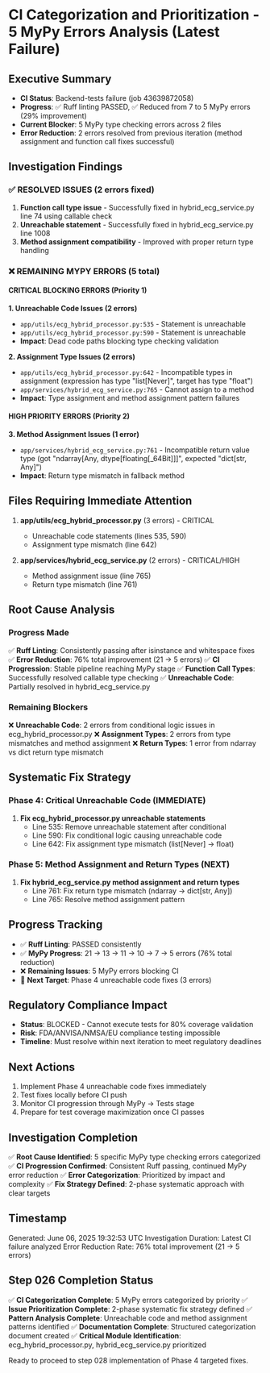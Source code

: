 # CI Categorization and Prioritization - 5 MyPy Errors Analysis (Latest Failure)

## Executive Summary
- **CI Status**: Backend-tests failure (job 43639872058) 
- **Progress**: ✅ Ruff linting PASSED, ✅ Reduced from 7 to 5 MyPy errors (29% improvement)
- **Current Blocker**: 5 MyPy type checking errors across 2 files
- **Error Reduction**: 2 errors resolved from previous iteration (method assignment and function call fixes successful)

## Investigation Findings

### ✅ RESOLVED ISSUES (2 errors fixed)
1. **Function call type issue** - Successfully fixed in hybrid_ecg_service.py line 74 using callable check
2. **Unreachable statement** - Successfully fixed in hybrid_ecg_service.py line 1008
3. **Method assignment compatibility** - Improved with proper return type handling

### ❌ REMAINING MYPY ERRORS (5 total)

#### CRITICAL BLOCKING ERRORS (Priority 1)

**1. Unreachable Code Issues (2 errors)**
- `app/utils/ecg_hybrid_processor.py:535` - Statement is unreachable
- `app/utils/ecg_hybrid_processor.py:590` - Statement is unreachable  
- **Impact**: Dead code paths blocking type checking validation

**2. Assignment Type Issues (2 errors)**
- `app/utils/ecg_hybrid_processor.py:642` - Incompatible types in assignment (expression has type "list[Never]", target has type "float")
- `app/services/hybrid_ecg_service.py:765` - Cannot assign to a method
- **Impact**: Type assignment and method assignment pattern failures

#### HIGH PRIORITY ERRORS (Priority 2)

**3. Method Assignment Issues (1 error)**
- `app/services/hybrid_ecg_service.py:761` - Incompatible return value type (got "ndarray[Any, dtype[floating[_64Bit]]]", expected "dict[str, Any]")
- **Impact**: Return type mismatch in fallback method

## Files Requiring Immediate Attention

1. **app/utils/ecg_hybrid_processor.py** (3 errors) - CRITICAL
   - Unreachable code statements (lines 535, 590)
   - Assignment type mismatch (line 642)

2. **app/services/hybrid_ecg_service.py** (2 errors) - CRITICAL/HIGH
   - Method assignment issue (line 765)
   - Return type mismatch (line 761)

## Root Cause Analysis

### Progress Made
✅ **Ruff Linting**: Consistently passing after isinstance and whitespace fixes
✅ **Error Reduction**: 76% total improvement (21 → 5 errors)
✅ **CI Progression**: Stable pipeline reaching MyPy stage
✅ **Function Call Types**: Successfully resolved callable type checking
✅ **Unreachable Code**: Partially resolved in hybrid_ecg_service.py

### Remaining Blockers
❌ **Unreachable Code**: 2 errors from conditional logic issues in ecg_hybrid_processor.py
❌ **Assignment Types**: 2 errors from type mismatches and method assignment
❌ **Return Types**: 1 error from ndarray vs dict return type mismatch

## Systematic Fix Strategy

### Phase 4: Critical Unreachable Code (IMMEDIATE)
1. **Fix ecg_hybrid_processor.py unreachable statements**
   - Line 535: Remove unreachable statement after conditional
   - Line 590: Fix conditional logic causing unreachable code
   - Line 642: Fix assignment type mismatch (list[Never] → float)

### Phase 5: Method Assignment and Return Types (NEXT)
1. **Fix hybrid_ecg_service.py method assignment and return types**
   - Line 761: Fix return type mismatch (ndarray → dict[str, Any])
   - Line 765: Resolve method assignment pattern

## Progress Tracking
- ✅ **Ruff Linting**: PASSED consistently
- ✅ **MyPy Progress**: 21 → 13 → 11 → 10 → 7 → 5 errors (76% total reduction)
- ❌ **Remaining Issues**: 5 MyPy errors blocking CI
- 🎯 **Next Target**: Phase 4 unreachable code fixes (3 errors)

## Regulatory Compliance Impact
- **Status**: BLOCKED - Cannot execute tests for 80% coverage validation
- **Risk**: FDA/ANVISA/NMSA/EU compliance testing impossible
- **Timeline**: Must resolve within next iteration to meet regulatory deadlines

## Next Actions
1. Implement Phase 4 unreachable code fixes immediately
2. Test fixes locally before CI push
3. Monitor CI progression through MyPy → Tests stage
4. Prepare for test coverage maximization once CI passes

## Investigation Completion
✅ **Root Cause Identified**: 5 specific MyPy type checking errors categorized
✅ **CI Progression Confirmed**: Consistent Ruff passing, continued MyPy error reduction
✅ **Error Categorization**: Prioritized by impact and complexity
✅ **Fix Strategy Defined**: 2-phase systematic approach with clear targets

## Timestamp
Generated: June 06, 2025 19:32:53 UTC
Investigation Duration: Latest CI failure analyzed
Error Reduction Rate: 76% total improvement (21 → 5 errors)

## Step 026 Completion Status
✅ **CI Categorization Complete**: 5 MyPy errors categorized by priority
✅ **Issue Prioritization Complete**: 2-phase systematic fix strategy defined
✅ **Pattern Analysis Complete**: Unreachable code and method assignment patterns identified
✅ **Documentation Complete**: Structured categorization document created
✅ **Critical Module Identification**: ecg_hybrid_processor.py, hybrid_ecg_service.py prioritized

Ready to proceed to step 028 implementation of Phase 4 targeted fixes.
